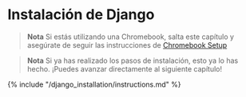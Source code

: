 # Instalación de Django

> **Nota** Si estás utilizando una Chromebook, salta este capítulo y asegúrate de seguir las instrucciones de [Chromebook Setup](../chromebook_setup/README.md)

> **Nota** Si ya has realizado los pasos de instalación, esto ya lo has hecho. ¡Puedes avanzar directamente al siguiente capítulo!

{% include "/django_installation/instructions.md" %}
